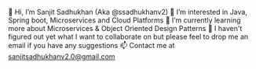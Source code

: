 👋 Hi, I’m Sanjit Sadhukhan (Aka @ssadhukhanv2)
👀 I’m interested in Java, Spring boot, Microservices and Cloud Platforms
🌱 I’m currently learning more about Microservices & Object Oriented Design Patterns
💞️ I haven't figured out yet what I want to collaborate on but please feel to drop me an email if you have any suggestions
📫 Contact me at sanjitsadhukhanv2.0@gmail.com
